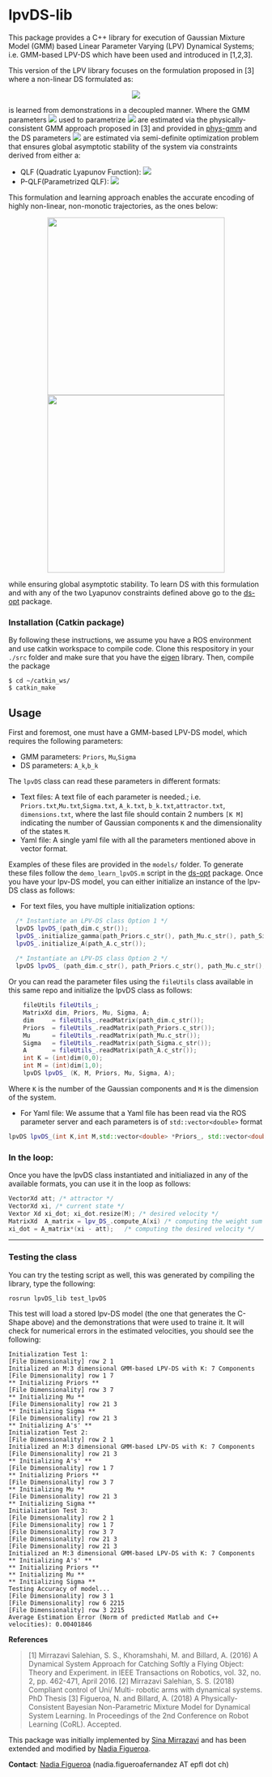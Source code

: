 # lpvDS-lib
This package provides a C++ library for execution of Gaussian Mixture Model (GMM) based Linear Parameter Varying (LPV) Dynamical Systems; i.e. GMM-based LPV-DS which have been used and introduced in [1,2,3]. 

This version of the LPV library focuses on the formulation proposed in [3] where a non-linear DS formulated as:
<p align="center">
<img src="https://github.com/nbfigueroa/LPV/blob/nadia/img/f_x.gif"></>
  
is learned from demonstrations in a decoupled manner. Where the GMM parameters <img src="https://github.com/nbfigueroa/LPV/blob/nadia/img/theta_gamma.gif"> used to parametrize <img src="https://github.com/nbfigueroa/LPV/blob/nadia/img/gamma.gif"> are estimated via the physically-consistent GMM approach proposed in [3] and provided in [phys-gmm](https://github.com/nbfigueroa/phys-gmm) and the DS parameters <img src="https://github.com/nbfigueroa/LPV/blob/nadia/img/DS_params.gif"> are estimated via semi-definite optimization problem that ensures global asymptotic stability of the system via constraints derived from either a:
- QLF (Quadratic Lyapunov Function): <img src="https://github.com/nbfigueroa/LPV/blob/nadia/img/stab_qlf.gif">
- P-QLF(Parametrized QLF):  <img src="https://github.com/nbfigueroa/LPV/blob/nadia/img/stab_pqlf.gif">

This formulation and learning approach enables the accurate encoding of highly non-linear, non-monotic trajectories, as the ones below:

<p align="center">
<img src="https://github.com/nbfigueroa/LPV/blob/nadia/img/3D-CShape-bottom_lpvO3.png"  width="350"><img src="https://github.com/nbfigueroa/LPV/blob/nadia/img/3D-Sink_lpvO3.png"  width="350"></>


while ensuring global asymptotic stability. To learn DS with this formulation and with any of the two Lyapunov constraints defined above go to the [ds-opt](https://github.com/nbfigueroa/ds-opt) package.

### Installation (Catkin package)
By following these instructions, we assume you have a ROS environment and use catkin workspace to compile code. 
Clone this respository in your ```./src``` folder and make sure that you have the [eigen](http://eigen.tuxfamily.org/index.php?title=Main_Page) library. Then, compile the package
```
$ cd ~/catkin_ws/
$ catkin_make
```
## Usage
First and foremost, one must have a GMM-based LPV-DS model, which requires the following parameters:
- GMM parameters: ``Priors``, ``Mu``,``Sigma``
- DS parameters:  ``A_k``,``b_k``

The ``lpvDS`` class can read these parameters in different formats:
- Text files: A text file of each parameter is needed.; i.e. ``Priors.txt``,``Mu.txt``,``Sigma.txt``, ``A_k.txt``, ``b_k.txt``,``attractor.txt``, ``dimensions.txt``, where the last file should contain 2 numbers ``[K M]`` indicating the number of Gaussian components ``K`` and the dimensionality of the states ``M``.
- Yaml file: A single yaml file with all the parameters mentioned above in vector format.

Examples of these files are provided in the ``models/`` folder. To generate these files follow the ``demo_learn_lpvDS.m`` script in the [ds-opt](https://github.com/nbfigueroa/ds-opt) package. Once you have your lpv-DS model, you can either initialize an instance of the lpv-DS class as follows:

- For text files, you have multiple initialization options:
```C++
  /* Instantiate an LPV-DS class Option 1 */
  lpvDS lpvDS_(path_dim.c_str());
  lpvDS_.initialize_gamma(path_Priors.c_str(), path_Mu.c_str(), path_Sigma.c_str());
  lpvDS_.initialize_A(path_A.c_str());
  
  /* Instantiate an LPV-DS class Option 2 */
  lpvDS lpvDS_ (path_dim.c_str(), path_Priors.c_str(), path_Mu.c_str(), path_Sigma.c_str(), path_A.c_str());
```
Or you can read the parameter files using the ``fileUtils`` class available in this same repo and initialize the lpvDS class as follows:
```C++
    fileUtils fileUtils_;
    MatrixXd dim, Priors, Mu, Sigma, A;
    dim     = fileUtils_.readMatrix(path_dim.c_str());
    Priors  = fileUtils_.readMatrix(path_Priors.c_str());
    Mu      = fileUtils_.readMatrix(path_Mu.c_str());
    Sigma   = fileUtils_.readMatrix(path_Sigma.c_str());
    A       = fileUtils_.readMatrix(path_A.c_str());
    int K = (int)dim(0,0);
    int M = (int)dim(1,0);
    lpvDS lpvDS_ (K, M, Priors, Mu, Sigma, A);
```

Where ``K`` is the number of the Gaussian components and ``M`` is the dimension of the system.

- For Yaml file: We assume that a Yaml file has been read via the ROS parameter server and each parameters is of ``std::vector<double>`` format

```C++
lpvDS lpvDS_(int K,int M,std::vector<double> *Priors_, std::vector<double> *Mu_ ,std::vector<double> *Sigma_,  std::vector<double> *A_)
```

### In the loop:
Once you have the lpvDS class instantiated and initialiazed in any of the available formats, you can use it in the loop as follows:

```C++
VectorXd att; /* attractor */
VectorXd xi, /* current state */
Vextor Xd xi_dot; xi_dot.resize(M); /* desired velocity */
MatrixXd  A_matrix = lpv_DS_.compute_A(xi) /* computing the weight sum of A matrices */
xi_dot = A_matrix*(xi - att);   /* computing the desired velocity */

```
---
### Testing the class
You can try the testing script as well, this was generated by compiling the library,  type the following:
```
rosrun lpvDS_lib test_lpvDS
```
This test will load a stored lpv-DS model (the one that generates the C-Shape above) and the demonstrations that were used to traine it. It will check for numerical errors in the estimated velocities, you should see the following:
```
Initialization Test 1: 
[File Dimensionality] row 2 1
Initialized an M:3 dimensional GMM-based LPV-DS with K: 7 Components
[File Dimensionality] row 1 7
** Initializing Priors **
[File Dimensionality] row 3 7
** Initializing Mu **
[File Dimensionality] row 21 3
** Initializing Sigma **
[File Dimensionality] row 21 3
** Initializing A's' **
Initialization Test 2: 
[File Dimensionality] row 2 1
Initialized an M:3 dimensional GMM-based LPV-DS with K: 7 Components
[File Dimensionality] row 21 3
** Initializing A's' **
[File Dimensionality] row 1 7
** Initializing Priors **
[File Dimensionality] row 3 7
** Initializing Mu **
[File Dimensionality] row 21 3
** Initializing Sigma **
Initialization Test 3: 
[File Dimensionality] row 2 1
[File Dimensionality] row 1 7
[File Dimensionality] row 3 7
[File Dimensionality] row 21 3
[File Dimensionality] row 21 3
Initialized an M:3 dimensional GMM-based LPV-DS with K: 7 Components
** Initializing A's' **
** Initializing Priors **
** Initializing Mu **
** Initializing Sigma **
Testing Accuracy of model...
[File Dimensionality] row 3 1
[File Dimensionality] row 6 2215
[File Dimensionality] row 3 2215
Average Estimation Error (Norm of predicted Matlab and C++ velocities): 0.00401846

```

**References**     
> [1] Mirrazavi Salehian, S. S., Khoramshahi, M. and Billard, A. (2016) A Dynamical System Approach for Catching Softly a Flying Object: Theory and Experiment. in IEEE Transactions on Robotics, vol. 32, no. 2, pp. 462-471, April 2016.
> [2] Mirrazavi Salehian, S. S. (2018) Compliant control of Uni/ Multi- robotic arms with dynamical systems. PhD Thesis
> [3] Figueroa, N. and Billard, A. (2018) A Physically-Consistent Bayesian Non-Parametric Mixture Model for Dynamical System Learning. In Proceedings of the 2nd Conference on Robot Learning (CoRL). Accepted.     

This package was initially implemented by [Sina Mirrazavi](http://lasa.epfl.ch/people/member.php?SCIPER=233855) and has been extended and modified by [Nadia Figueroa](http://lasa.epfl.ch/people/member.php?SCIPER=238387).  

**Contact**: [Nadia Figueroa](http://lasa.epfl.ch/people/member.php?SCIPER=238387) (nadia.figueroafernandez AT epfl dot ch)
